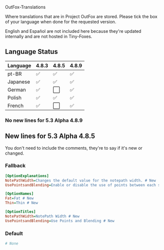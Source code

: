 OutFox-Translations

Where translations that are in Project OutFox are stored. Please tick the box of your language when done for the requested version.

English and Español are not included here because they're updated internally and are not hosted in Tiny-Foxes.
## Language Status

Language | 4.8.3 | 4.8.5 | 4.8.9
:------------ | :------------- | :------------- | :-------------
pt-BR | ✅ | ✅ | ✅
Japanese | ✅ | ✅ | ✅
German | ✅ | ⬜️ | ✅
Polish | ✅ | ✅ | ✅
French | ✅ | ⬜️ | ✅

<!--- This is a comment that won't appear in the read me, here are the emojis that you can add to tell if your language is done or not. Done: ✅Not Done: ⬜️--->
### No new lines for 5.3 **Alpha 4.8.9**

## New lines for 5.3 **Alpha 4.8.5**

You don't need to include the comments, they're to say if it's new or changed.

### Fallback

```Ini
[OptionExplanations]
NotePathWidth=Changes the default value for the notepath width. # New
UsePointsandBlending=Enable or disable the use of points between each section of the Notefield and use blending modes into it. # New

[OptionNames]
Fat=Fat # New
Thin=Thin # New

[OptionTitles]
NotePathWidth=NotePath Width # New
UsePointsandBlending=Use Points and Blending # New
```

### Default

```Ini
# None
```
